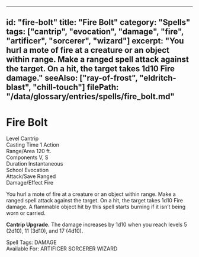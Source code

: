 
---
id: "fire-bolt"
title: "Fire Bolt"
category: "Spells"
tags: ["cantrip", "evocation", "damage", "fire", "artificer", "sorcerer", "wizard"]
excerpt: "You hurl a mote of fire at a creature or an object within range. Make a ranged spell attack against the target. On a hit, the target takes 1d10 Fire damage."
seeAlso: ["ray-of-frost", "eldritch-blast", "chill-touch"]
filePath: "/data/glossary/entries/spells/fire_bolt.md"
---
<div class="spell-card">
  <div class="spell-card-header">
    <h1 class="spell-card-title">Fire Bolt</h1>
  </div>
  <div class="spell-card-divider"></div>
  <div class="spell-card-stats-grid">
    <div class="spell-card-stat">
      <span class="spell-card-stat-label">Level</span>
      <span class="spell-card-stat-value">Cantrip</span>
    </div>
    <div class="spell-card-stat">
      <span class="spell-card-stat-label">Casting Time</span>
      <span class="spell-card-stat-value">1 Action</span>
    </div>
    <div class="spell-card-stat">
      <span class="spell-card-stat-label">Range/Area</span>
      <span class="spell-card-stat-value">120 ft.</span>
    </div>
    <div class="spell-card-stat">
      <span class="spell-card-stat-label">Components</span>
      <span class="spell-card-stat-value">V, S</span>
    </div>
    <div class="spell-card-stat">
      <span class="spell-card-stat-label">Duration</span>
      <span class="spell-card-stat-value">Instantaneous</span>
    </div>
    <div class="spell-card-stat">
      <span class="spell-card-stat-label">School</span>
      <span class="spell-card-stat-value">Evocation</span>
    </div>
    <div class="spell-card-stat">
      <span class="spell-card-stat-label">Attack/Save</span>
      <span class="spell-card-stat-value">Ranged</span>
    </div>
    <div class="spell-card-stat">
      <span class="spell-card-stat-label">Damage/Effect</span>
      <span class="spell-card-stat-value">Fire</span>
    </div>
  </div>
  <div class="spell-card-divider"></div>
  <p class="spell-card-description">
    You hurl a mote of fire at a creature or an object within range. Make a ranged spell attack against the target. On a hit, the target takes 1d10 Fire damage. A flammable object hit by this spell starts burning if it isn’t being worn or carried.
  </p>
  <p class="spell-card-description">
    <strong>Cantrip Upgrade.</strong> The damage increases by 1d10 when you reach levels 5 (2d10), 11 (3d10), and 17 (4d10).
  </p>
  <div class="spell-card-tags-section">
    <span class="spell-card-tags-label">Spell Tags:</span>
    <span class="spell-card-tag">DAMAGE</span>
  </div>
  <div class="spell-card-tags-section">
    <span class="spell-card-tags-label">Available For:</span>
    <span class="spell-card-tag">ARTIFICER</span>
    <span class="spell-card-tag">SORCERER</span>
    <span class="spell-card-tag">WIZARD</span>
  </div>
</div>
